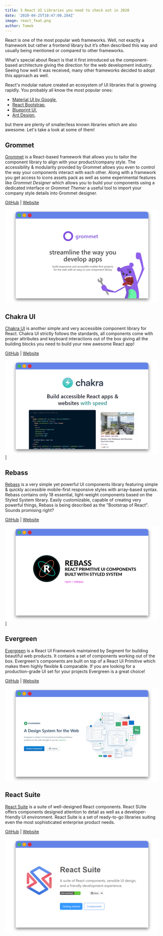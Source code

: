```yaml
---
title: 5 React UI Libraries you need to check out in 2020
date: '2020-04-25T10:47:00.284Z'
image: react_feat.png
author: Tomek
---
```


React is one of the most popular web frameworks. Well, not exactly a framework but rather a frontend library but it’s often described this way and usually being mentioned or compared to other frameworks.

What's special about React is that it first introduced us the component-based architecture giving the direction for the web development industry. Seeing how well it was received, many other frameworks decided to adopt this approach as well.

React's modular nature created an ecosystem of UI libraries that is growing rapidly. You probably all know the most popular ones:

- [Material UI by Google](https://material-ui.com/),
- [React Bootstrap](https://react-bootstrap.github.io/),
- [Blueprint UI](https://blueprintjs.com/),
- [Ant Design](https://ant.design/),

but there are plenty of smaller/less known libraries which are also awesome. Let's take a look at some of them! 

## Grommet

[Grommet](https://v2.grommet.io/) is a React-based framework that allows you to tailor the component library to align with your product/company style. The accessibility & modularity provided by Grommet allows you even to control the way your components interact with each other. Along with a framework you get access to icons assets pack as well as some experimental features like *Grommet Designer* which allows you to build your components using a dedicated interface or *Grommet Themer* a useful tool to import your company style details into Grommet designer.

[GitHub](https://github.com/grommet/grommet) | [Website](https://v2.grommet.io/)

![Grommet](grommet.png)

## Chakra UI

[Chakra UI](https://chakra-ui.com/) is another simple and very accessible component library for React. Chakra UI strictly follows the standards, all components come with proper attributes and keyboard interactions out of the box giving all the building blocks you need to build your new awesome React app!

[GitHub](https://github.com/chakra-ui/chakra-ui) | [Website](https://chakra-ui.com/)

![Chakra UI](chakra.png)]

## Rebass

[Rebass](https://rebassjs.org/) is a  very simple yet powerful UI components library featuring simple & quickly accessible mobile-first responsive styles with array-based syntax. Rebass contains only 18 essential, light-weight components based on the Styled System library. Easily customizable, capable of creating very powerful things, Rebass is being described as the "Bootstrap of React". Sounds promising right?

[GitHub](https://github.com/rebassjs/rebass) | [Website](https://rebassjs.org)

![Rebass](rebass.png)]

## Evergreen

[Evergreen](https://evergreen.segment.com/) is a React UI Framework maintained by Segment for building beautiful web products. It contains a set of components working out of the box. Evergreen's components are built on top of a React UI Primitive which makes them highly flexible & comparable. If you are looking for a production-grade UI set for your projects Evergreen is a great choice!

[GitHub](https://github.com/segmentio/evergreen) | [Website](https://evergreen.segment.com/)

![Evergreen](evergreen.png)

## React Suite

[React Suite](https://github.com/rsuite/rsuite) is a suite of well-designed  React components. React SUite offers components designed attention to detail as well as a developer-friendly UI environment. React Suite is a set of ready-to-go libraries suiting even the most sophisticated enterprise product needs. 

[GitHub](https://github.com/rsuite/rsuite) | [Website](https://rsuitejs.com/en/)

![React Suite](react-suite.png)
